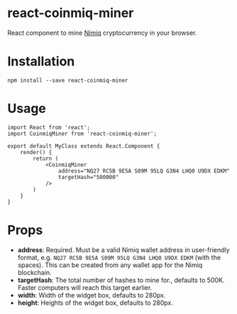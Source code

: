 # react-coinmiq-miner

React component to mine [Nimiq](https://www.nimiq.com) cryptocurrency in your
browser.

# Installation

```npm install --save react-coinmiq-miner```

# Usage

```
import React from 'react';
import CoinmiqMiner from 'react-coinmiq-miner';

export default MyClass extends React.Component {
    render() {
        return (
            <CoinmiqMiner
                address="NQ27 RC5B 9E5A S09M 95LQ G3N4 LHQ0 U9DX EDKM"
                targetHash="500000"
            />
        )
    }
}
```

# Props

- **address**: Required. Must be a valid Nimiq wallet address in user-friendly format, e.g.
`NQ27 RC5B 9E5A S09M 95LQ G3N4 LHQ0 U9DX EDKM` (with the spaces).
This can be created from any wallet app for the Nimiq blockchain.
- **targetHash**: The total number of hashes to mine for., defaults to 500K.
Faster computers will reach this target earlier.
- **width**: Width of the widget box, defaults to 280px.
- **height**: Heights of the widget box, defaults to 280px.